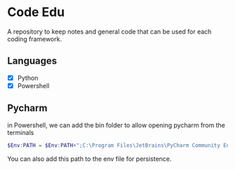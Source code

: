 # Code Edu
A repository to keep notes and general code that can be used for each coding framework.
## Languages
- [X] Python
- [X] Powershell
## Pycharm
in Powershell, we can add the bin folder to allow opening pycharm from the terminals
```powershell
$Env:PATH = $Env:PATH+";C:\Program Files\JetBrains\PyCharm Community Edition 2022.1.1\bin"
```
You can also add this path to the env file for persistence.